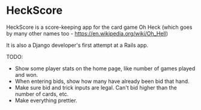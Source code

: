 # HeckScore

HeckScore is a score-keeping app for the card game Oh Heck (which goes by many other names too - https://en.wikipedia.org/wiki/Oh_Hell)

It is also a Django developer's first attempt at a Rails app.

TODO:
* Show some player stats on the home page, like number of games played and won.
* When entering bids, show how many have already been bid that hand.
* Make sure bid and trick inputs are legal. Can't bid higher than the number of cards, etc.
* Make everything prettier.
